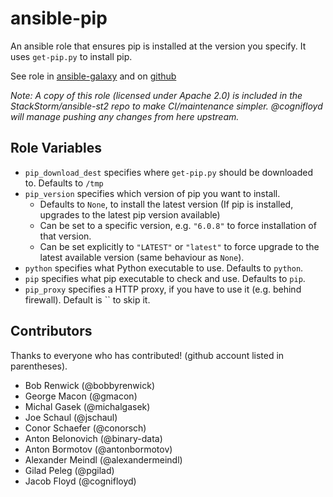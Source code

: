 ansible-pip
===========

An ansible role that ensures pip is installed at the version you specify.
It uses `get-pip.py` to install pip.

See role in [ansible-galaxy](https://galaxy.ansible.com/bobbyrenwick/pip/) and on [github](https://github.com/bobbyrenwick/ansible-pip)

_Note: A copy of this role (licensed under Apache 2.0) is included in the StackStorm/ansible-st2 repo to make CI/maintenance simpler.
@cognifloyd will manage pushing any changes from here upstream._

Role Variables
--------------

- `pip_download_dest` specifies where `get-pip.py` should be downloaded to. Defaults to `/tmp`
- `pip_version` specifies which version of pip you want to install.
  - Defaults to `None`, to install the latest version (If pip is installed, upgrades to the latest pip version available)
  - Can be set to a specific version, e.g. `"6.0.8"` to force installation of that version.
  - Can be set explicitly to `"LATEST"` or `"latest"` to force upgrade to the latest available version (same behaviour as `None`).
- `python` specifies what Python executable to use.  Defaults to `python`.
- `pip` specifies what pip executable to check and use.  Defaults to `pip`.
- `pip_proxy` specifies a HTTP proxy, if you have to use it (e.g. behind firewall). Default is `` to skip it.

Contributors
------------
Thanks to everyone who has contributed! (github account listed in parentheses).

- Bob Renwick (@bobbyrenwick)
- George Macon (@gmacon)
- Michal Gasek (@michalgasek)
- Joe Schaul (@jschaul)
- Conor Schaefer (@conorsch)
- Anton Belonovich (@binary-data)
- Anton Bormotov (@antonbormotov)
- Alexander Meindl (@alexandermeindl)
- Gilad Peleg (@pgilad)
- Jacob Floyd (@cognifloyd)
